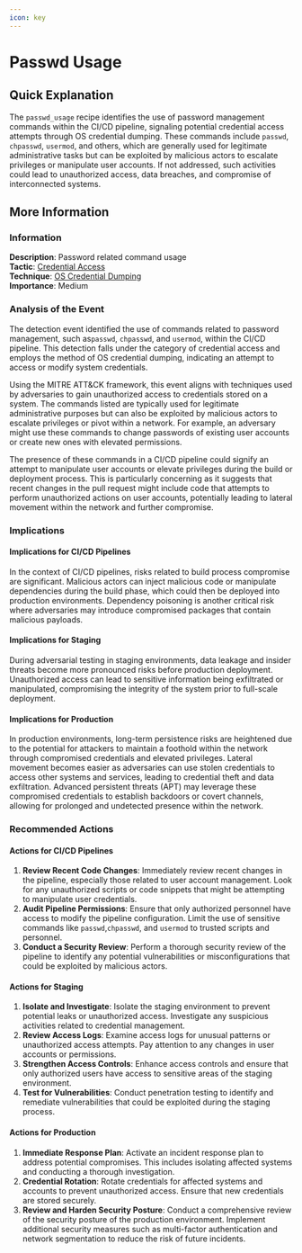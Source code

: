 ```yaml
---
icon: key
---
```


# Passwd Usage

## Quick Explanation

The `passwd_usage` recipe identifies the use of password management commands within the CI/CD pipeline, signaling potential credential access attempts through OS credential dumping. These commands include `passwd`, `chpasswd`, `usermod`, and others, which are generally used for legitimate administrative tasks but can be exploited by malicious actors to escalate privileges or manipulate user accounts. If not addressed, such activities could lead to unauthorized access, data breaches, and compromise of interconnected systems.

## More Information

### Information

**Description**: Password related command usage  
**Tactic**: [Credential Access](../../mitre/tactics/TA0006.md)  
**Technique**: [OS Credential Dumping](../../mitre/techniques/T1003.md)  
**Importance**: Medium

### Analysis of the Event

The detection event identified the use of commands related to password management, such as`passwd`, `chpasswd`, and `usermod`, within the CI/CD pipeline. This detection falls under the category of credential access and employs the method of OS credential dumping, indicating an attempt to access or modify system credentials.

Using the MITRE ATT\&CK framework, this event aligns with techniques used by adversaries to gain unauthorized access to credentials stored on a system. The commands listed are typically used for legitimate administrative purposes but can also be exploited by malicious actors to escalate privileges or pivot within a network. For example, an adversary might use these commands to change passwords of existing user accounts or create new ones with elevated permissions.

The presence of these commands in a CI/CD pipeline could signify an attempt to manipulate user accounts or elevate privileges during the build or deployment process. This is particularly concerning as it suggests that recent changes in the pull request might include code that attempts to perform unauthorized actions on user accounts, potentially leading to lateral movement within the network and further compromise.

### Implications

#### Implications for CI/CD Pipelines

In the context of CI/CD pipelines, risks related to build process compromise are significant. Malicious actors can inject malicious code or manipulate dependencies during the build phase, which could then be deployed into production environments. Dependency poisoning is another critical risk where adversaries may introduce compromised packages that contain malicious payloads.

#### Implications for Staging

During adversarial testing in staging environments, data leakage and insider threats become more pronounced risks before production deployment. Unauthorized access can lead to sensitive information being exfiltrated or manipulated, compromising the integrity of the system prior to full-scale deployment.

#### Implications for Production

In production environments, long-term persistence risks are heightened due to the potential for attackers to maintain a foothold within the network through compromised credentials and elevated privileges. Lateral movement becomes easier as adversaries can use stolen credentials to access other systems and services, leading to credential theft and data exfiltration. Advanced persistent threats (APT) may leverage these compromised credentials to establish backdoors or covert channels, allowing for prolonged and undetected presence within the network.

### Recommended Actions

#### Actions for CI/CD Pipelines

1. **Review Recent Code Changes**: Immediately review recent changes in the pipeline, especially those related to user account management. Look for any unauthorized scripts or code snippets that might be attempting to manipulate user credentials.
2. **Audit Pipeline Permissions**: Ensure that only authorized personnel have access to modify the pipeline configuration. Limit the use of sensitive commands like `passwd`,`chpasswd`, and `usermod` to trusted scripts and personnel.
3. **Conduct a Security Review**: Perform a thorough security review of the pipeline to identify any potential vulnerabilities or misconfigurations that could be exploited by malicious actors.

#### Actions for Staging

1. **Isolate and Investigate**: Isolate the staging environment to prevent potential leaks or unauthorized access. Investigate any suspicious activities related to credential management.
2. **Review Access Logs**: Examine access logs for unusual patterns or unauthorized access attempts. Pay attention to any changes in user accounts or permissions.
3. **Strengthen Access Controls**: Enhance access controls and ensure that only authorized users have access to sensitive areas of the staging environment.
4. **Test for Vulnerabilities**: Conduct penetration testing to identify and remediate vulnerabilities that could be exploited during the staging process.

#### Actions for Production

1. **Immediate Response Plan**: Activate an incident response plan to address potential compromises. This includes isolating affected systems and conducting a thorough investigation.
2. **Credential Rotation**: Rotate credentials for affected systems and accounts to prevent unauthorized access. Ensure that new credentials are stored securely.
3. **Review and Harden Security Posture**: Conduct a comprehensive review of the security posture of the production environment. Implement additional security measures such as multi-factor authentication and network segmentation to reduce the risk of future incidents.
